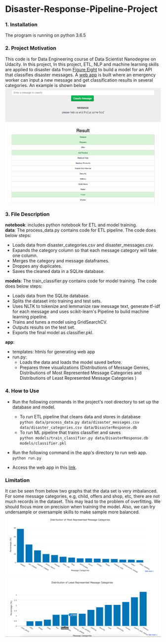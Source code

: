 # Disaster-Response-Pipeline-Project
### 1. Installation
The program is running on python 3.6.5

### 2. Project Motivation
This code is for Data Engineering course of Data Scientist Nanodegree on Udacity. In this project, In this project, ETL, NLP and machine learning skills are applied to disaster data from [Figure Eight](https://www.figure-eight.com) to build a model for an API that classifies disaster messages.  A [web app](https://view6914b2f4-3001.udacity-student-workspaces.com) is built where an emergency worker can input a new message and get classification results in several categories. An example is shown below
![message_classification](https://github.com/JY1103/Disaster-Response-Pipeline-Project/blob/master/img/result.png)

### 3. File Description
**notebook**: includes python notebook for ETL and model training. </br>
**data**: The process_data.py contains code for ETL pipeline. The code does below steps:
* Loads data from disaster_categories.csv and disaster_messages.csv.
* Expands the category column so that each message category will take one column.
* Merges the category and message dataframes.
* Droppes any duplicates.
* Saves the cleaned data in a SQLite database.

**models**: The train_classifier.py contains code for model training. The code does below steps:
* Loads data from the SQLite database.
* Splits the dataset into training and test sets.
* Uses NLTK to tokenize and lemmanize raw message text, generate tf-idf for each message and uses scikit-learn's Pipeline to bulid machine learning pipeline.
* Trains and tunes a model using GridSearchCV.
* Outputs results on the test set.
* Exports the final model as classifier.pkl.

**app**:
* templates: htmls for generating web app
* run.py: 
  * Loads the data and loads the model saved before.
  * Prepares three visualizations (Distributions of Message Genres, Distributions of Most Represented Message Categories and Distributions of Least Represented Message Categories )

### 4. How to Use
* Run the following commands in the project's root directory to set up the database and model.
  * To run ETL pipeline that cleans data and stores in database </br>
        `python data/process_data.py data/disaster_messages.csv data/disaster_categories.csv data/DisasterResponse.db`
  * To run ML pipeline that trains classifier and saves </br>
        `python models/train_classifier.py data/DisasterResponse.db models/classifier.pkl`

* Run the following command in the app's directory to run web app. </br>
    `python run.py`
* Access the web app in this [link](https://view6914b2f4-3001.udacity-student-workspaces.com).

### Limitation
It can be seen from below two graphs that the data set is very imbalanced. For some message categories, e.g, child, offers and shop, etc, there are not much records in the dataset. This may lead to the problem of overfitting. We should focus more on precision when training the model. Also, we can try undersample or oversample skills to make sample more balanced.
![graph2](https://github.com/JY1103/Disaster-Response-Pipeline-Project/blob/master/img/graph2.png)
![graph3](https://github.com/JY1103/Disaster-Response-Pipeline-Project/blob/master/img/graph3.png)

